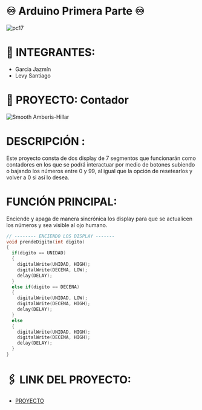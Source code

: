 # ♾️ Arduino Primera Parte ♾️
![pc17](https://github.com/JazminGarciaUTN/Arduino_Primera_Parte/assets/123723038/8ba8486c-bb16-4676-ae9f-7377216a77f1)

# 👥 INTEGRANTES:
- Garcia Jazmín
- Levy Santiago

# 🔢 PROYECTO: Contador
![Smooth Amberis-Hillar](https://github.com/JazminGarciaUTN/Arduino_Primera_Parte/assets/123723038/aa16dec2-f350-4c51-a9c9-39341c42c36c)

# DESCRIPCIÓN :
Este proyecto consta de dos display de 7 segmentos que funcionarán como contadores en los que se podrá interactuar por medio de botones subiendo o bajando los números entre 0 y 99, al igual que la opción de resetearlos y volver a 0 si así lo desea.

# FUNCIÓN PRINCIPAL: 
Enciende y apaga de manera sincrónica los display para que se actualicen los números y sea visible al ojo humano.
~~~ C
// -------- ENCIENDO LOS DISPLAY -------
void prendeDigito(int digito)
{
  if(digito == UNIDAD)
  {
  	digitalWrite(UNIDAD, HIGH);
    digitalWrite(DECENA, LOW);
    delay(DELAY);
  }
  else if(digito == DECENA)
  {
    digitalWrite(UNIDAD, LOW);
    digitalWrite(DECENA, HIGH);
    delay(DELAY);
  }
  else
  {
  	digitalWrite(UNIDAD, HIGH);
    digitalWrite(DECENA, HIGH);
    delay(DELAY);
  }  
}
~~~
# 🖇️ LINK DEL PROYECTO:
- [PROYECTO](https://www.tinkercad.com/things/2rwoUAirYrQ-smooth-amberis-hillar/editel?sharecode=Q74UVF8LYI02YmwaxbSn2L-J8bWsNQjCkKLJrrmFOMg)
#
